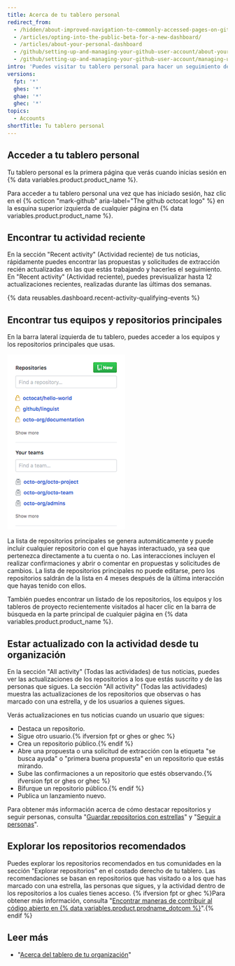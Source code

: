 ```yaml
---
title: Acerca de tu tablero personal
redirect_from:
  - /hidden/about-improved-navigation-to-commonly-accessed-pages-on-github/
  - /articles/opting-into-the-public-beta-for-a-new-dashboard/
  - /articles/about-your-personal-dashboard
  - /github/setting-up-and-managing-your-github-user-account/about-your-personal-dashboard
  - /github/setting-up-and-managing-your-github-user-account/managing-user-account-settings/about-your-personal-dashboard
intro: 'Puedes visitar tu tablero personal para hacer un seguimiento de las propuestas y las solicitudes de extracción que estás siguiendo o en las que estás trabajando, navegar hacia las páginas de equipo y tus repositorios principales, estar actualizado sobres las actividadess recientes en las organizaciones y los repositorios en los que estás suscripto y explorar los repositorios recomendados.'
versions:
  fpt: '*'
  ghes: '*'
  ghae: '*'
  ghec: '*'
topics:
  - Accounts
shortTitle: Tu tablero personal
---
```


## Acceder a tu tablero personal

Tu tablero personal es la primera página que verás cuando inicias sesión en {% data variables.product.product_name %}.

Para acceder a tu tablero personal una vez que has iniciado sesión, haz clic en el {% octicon "mark-github" aria-label="The github octocat logo" %} en la esquina superior izquierda de cualquier página en {% data variables.product.product_name %}.

## Encontrar tu actividad reciente

En la sección "Recent activity" (Actividad reciente) de tus noticias, rápidamente puedes encontrar las propuestas y solicitudes de extracción recién actualizadas en las que estás trabajando y hacerles el seguimiento. En "Recent activity" (Actividad reciente), puedes previsualizar hasta 12 actualizaciones recientes, realizadas durante las últimas dos semanas.

{% data reusables.dashboard.recent-activity-qualifying-events %}

## Encontrar tus equipos y repositorios principales

En la barra lateral izquierda de tu tablero, puedes acceder a los equipos y los repositorios principales que usas.

![listado de repositorios y equipos de diferentes organizaciones](/assets/images/help/dashboard/repositories-and-teams-from-personal-dashboard.png)

La lista de repositorios principales se genera automáticamente y puede incluir cualquier repositorio con el que hayas interactuado, ya sea que pertenezca directamente a tu cuenta o no. Las interacciones incluyen el realizar confirmaciones y abrir o comentar en propuestas y solicitudes de cambios. La lista de repositorios principales no puede editarse, pero los repositorios saldrán de la lista en 4 meses después de la última interacción que hayas tenido con ellos.

También puedes encontrar un listado de los repositorios, los equipos y los tableros de proyecto recientemente visitados al hacer clic en la barra de búsqueda en la parte principal de cualquier página en {% data variables.product.product_name %}.

## Estar actualizado con la actividad desde tu organización

En la sección "All activity" (Todas las actividades) de tus noticias, puedes ver las actualizaciones de los repositorios a los que estás suscrito y de las personas que sigues. La sección "All activity" (Todas las actividades) muestra las actualizaciones de los repositorios que observas o has marcado con una estrella, y de los usuarios a quienes sigues.

Verás actualizaciones en tus noticias cuando un usuario que sigues:
- Destaca un repositorio.
- Sigue otro usuario.{% ifversion fpt or ghes or ghec %}
- Crea un repositorio público.{% endif %}
- Abre una propuesta o una solicitud de extracción con la etiqueta "se busca ayuda" o "primera buena propuesta" en un repositorio que estás mirando.
- Sube las confirmaciones a un repositorio que estés observando.{% ifversion fpt or ghes or ghec %}
- Bifurque un repositorio público.{% endif %}
- Publica un lanzamiento nuevo.

Para obtener más información acerca de cómo destacar repositorios y seguir personas, consulta "[Guardar repositorios con estrellas](/articles/saving-repositories-with-stars/)" y "[Seguir a personas](/articles/following-people)".

## Explorar los repositorios recomendados

Puedes explorar los repositorios recomendados en tus comunidades en la sección "Explorar repositorios" en el costado derecho de tu tablero. Las recomendaciones se basan en repositorios que has visitado o a los que has marcado con una estrella, las personas que sigues, y la actividad dentro de los repositorios a los cuales tienes acceso. {% ifversion fpt or ghec %}Para obtener más información, consulta "[Encontrar maneras de contribuir al código abierto en {% data variables.product.prodname_dotcom %}](/github/getting-started-with-github/finding-ways-to-contribute-to-open-source-on-github)".{% endif %}

## Leer más

- "[Acerca del tablero de tu organización](/articles/about-your-organization-dashboard)"

